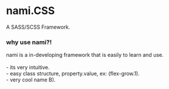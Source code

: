 # nami.CSS
A SASS/SCSS Framework.

<h3>why use nami?!</h3>
nami is a in-developing framework that is easily to learn and use.
</br></br>
- its very intuitive.</br>
- easy class structure, property.value, ex: (flex-grow.1).</br>
- very cool name B).
